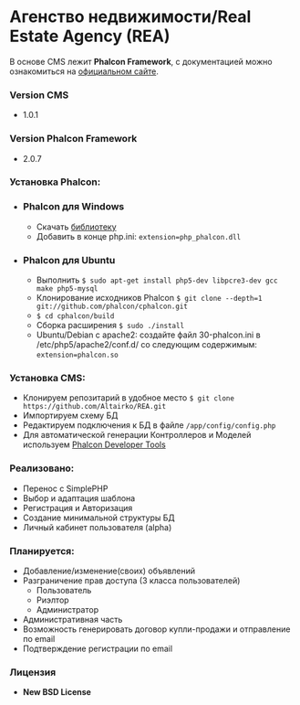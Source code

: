 # Агенство недвижимости/Real Estate Agency (REA)

В основе CMS лежит **Phalcon Framework**, с документацией можно ознакомиться на [официальном сайте](http://docs.phalconphp.ru/ru/latest/reference/tools.html).

### Version CMS
* 1.0.1

### Version Phalcon Framework
* 2.0.7

### Установка Phalcon:

- ### Phalcon для Windows 
  * Скачать [библиотеку](http://phalconphp.com/ru/download)
  * Добавить в конце php.ini:  ```extension=php_phalcon.dll```
  
- ### Phalcon для Ubuntu
  * Выполнить ```$ sudo apt-get install php5-dev libpcre3-dev gcc make php5-mysql```
  * Клонирование исходников Phalcon ```$ git clone --depth=1 git://github.com/phalcon/cphalcon.git```
  * ```$ cd cphalcon/build```
  * Сборка расширения ```$ sudo ./install```
  * Ubuntu/Debian с apache2: создайте файл 30-phalcon.ini в /etc/php5/apache2/conf.d/ со следующим содержимым: ```extension=phalcon.so```

### Установка CMS:
- Клонируем репозитарий в удобное место ```$ git clone https://github.com/Altairko/REA.git```
- Импортируем схему БД
- Редактируем подключения к БД в файле ```/app/config/config.php```
- Для автоматической генерации Контроллеров и Моделей используем [Phalcon Developer Tools](http://docs.phalconphp.ru/ru/latest/reference/tools.html)

### Реализовано: 
  - Перенос с SimplePHP
  - Выбор и адаптация шаблона
  - Регистрация и Авторизация
  - Создание минимальной структуры БД
  - Личный кабинет пользователя (alpha)

### Планируется:  
  - Добавление/изменение(своих) объявлений
  - Разграничение прав доступа (3 класса пользователей)
     * Пользователь
     * Риэлтор
     * Администратор
  - Административная часть
  - Возможность генерировать договор купли-продажи и отправление по email
  - Подтверждение регистрации по email

### Лицензия
* **New BSD License**
